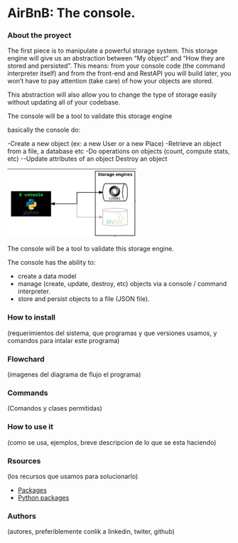 # AirBnB: The console.

### About the proyect
The first piece is to manipulate a powerful storage system. This storage engine will give us an abstraction between “My object” and “How they are stored and persisted”. This means: from your console code (the command interpreter itself) and from the front-end and RestAPI you will build later, you won’t have to pay attention (take care) of how your objects are stored.

This abstraction will also allow you to change the type of storage easily without updating all of your codebase.

The console will be a tool to validate this storage engine

basically the console do:

-Create a new object (ex: a new User or a new Place)
-Retrieve an object from a file, a database etc
-Do operations on objects (count, compute stats, etc)
--Update attributes of an object
Destroy an object


![Objetive Console](https://github.com/caramonp/AirBnB_clone/blob/main/images/objetive_console.JPG)


The console will be a tool to validate this storage engine.

The console has the ability to:
- create a data model
- manage (create, update, destroy, etc) objects via a console / command interpreter.
- store and persist objects to a file (JSON file).

### How to install
(requerimientos del sistema, que programas y que versiones usamos, y comandos para intalar este programa)
### Flowchard
(imagenes del diagrama de flujo el programa)
### Commands
(Comandos y clases permitidas)
### How to use it
(como se usa, ejemplos, breve descripcion de lo que se esta haciendo)

### Rsources
(los recursos que usamos para solucionarlo)

- [Packages](https://docs.python.org/3.4/tutorial/modules.html#packages)
- [Python packages](https://intranet.hbtn.io/concepts/66)

### Authors
(autores, preferiblemente conlik a linkedin, twiter, github)
